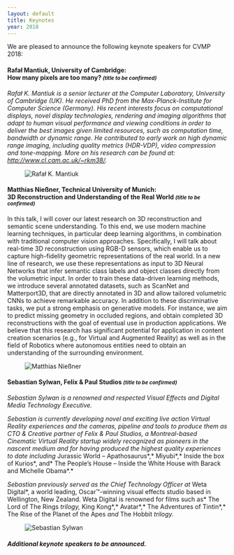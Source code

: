 ```yaml
---
layout: default
title: Keynotes
year: 2018
---
```


We are pleased to announce the following keynote speakers for CVMP 2018:


<div class="row">
<div class="col-xs-12 col-sm-7 col-md-8 col-lg-9" markdown="1">

#### Rafał Mantiuk, University of Cambridge:<br>How many pixels are too many? <small>*(title to be confirmed)*</small>

*Rafał K. Mantiuk is a senior lecturer at the Computer Laboratory, University of Cambridge (UK). He received PhD from the Max-Planck-Institute for Computer Science (Germany). His recent interests focus on computational displays, novel display technologies, rendering and imaging algorithms that adapt to human visual performance and viewing conditions in order to deliver the best images given limited resources, such as computation time, bandwidth or dynamic range. He contributed to early work on high dynamic range imaging, including quality metrics (HDR-VDP), video compression and tone-mapping. More on his research can be found at: <http://www.cl.cam.ac.uk/~rkm38/>.*

</div>

<figure class="col-xs-6 col-sm-5 col-md-4 col-lg-3">
  <img src="/2018/img/rafal-mantiuk.jpg" class="img-responsive img-thumbnail" alt="Rafał K. Mantiuk" title="Rafał K. Mantiuk">
</figure>

</div>


<div class="row">
<div class="col-xs-12 col-sm-7 col-md-8 col-lg-9" markdown="1">

#### Matthias Nießner, Technical University of Munich:<br>3D Reconstruction and Understanding of the Real World <small>*(title to be confirmed)*</small>

In this talk, I will cover our latest research on 3D reconstruction and semantic scene understanding. To this end, we use modern machine learning techniques, in particular deep learning algorithms, in combination with traditional computer vision approaches. Specifically, I will talk about real-time 3D reconstruction using RGB-D sensors, which enable us to capture high-fidelity geometric representations of the real world. In a new line of research, we use these representations as input to 3D Neural Networks that infer semantic class labels and object classes directly from the volumetric input. In order to train these data-driven learning methods, we introduce several annotated datasets, such as ScanNet and Matterport3D, that are directly annotated in 3D and allow tailored volumetric CNNs to achieve remarkable accuracy. In addition to these discriminative tasks, we put a strong emphasis on generative models. For instance, we aim to predict missing geometry in occluded regions, and obtain completed 3D reconstructions with the goal of eventual use in production applications. We believe that this research has significant potential for application in content creation scenarios (e.g., for Virtual and Augmented Reality) as well as in the field of Robotics where autonomous entities need to obtain an understanding of the surrounding environment.

</div>

<figure class="col-xs-6 col-sm-5 col-md-4 col-lg-3">
  <img src="/2018/img/matthias-niessner.jpg" class="img-responsive img-thumbnail" alt="Matthias Nießner" title="Matthias Nießner">
</figure>

</div>


<div class="row">
<div class="col-xs-12 col-sm-7 col-md-8 col-lg-9" markdown="1">

#### Sebastian Sylwan, Felix & Paul Studios <small>*(title to be confirmed)*</small>

*Sebastian Sylwan is a renowned and respected Visual Effects and Digital Media Technology Executive.*

*Sebastian is currently developing novel and exciting live action Virtual Reality experiences and the cameras, pipeline and tools to produce them as CTO & Creative partner of Felix & Paul Studios, a Montreal-based Cinematic Virtual Reality startup widely recognized as pioneers in the nascent medium and for having produced the highest quality experiences to date including* Jurassic World – Apathosaurus*,* Miyubi*,* Inside the box of Kurios*, and* The People’s House – Inside the White House with Barack and Michelle Obama*.*

*Sebastian previously served as the Chief Technology Officer at* Weta Digital*, a world leading, Oscar™-winning visual effects studio based in Wellington, New Zealand. Weta Digital is renowned for films such as* The Lord of The Rings *trilogy,* King Kong*,* Avatar*,* The Adventures of Tintin*,* The Rise of the Planet of the Apes *and* The Hobbit *trilogy.*

</div>

<figure class="col-xs-6 col-sm-5 col-md-4 col-lg-3">
  <img src="/2018/img/sebastian-sylwan.jpg" class="img-responsive img-thumbnail" alt="Sebastian Sylwan" title="Sebastian Sylwan">
</figure>

</div>


#### *Additional keynote speakers to be announced.*
